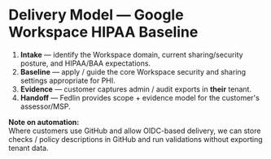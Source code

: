 # Delivery Model — Google Workspace HIPAA Baseline

1. **Intake** — identify the Workspace domain, current sharing/security posture, and HIPAA/BAA expectations.
2. **Baseline** — apply / guide the core Workspace security and sharing settings appropriate for PHI.
3. **Evidence** — customer captures admin / audit exports in **their** tenant.
4. **Handoff** — Fedlin provides scope + evidence model for the customer's assessor/MSP.

**Note on automation:**  
Where customers use GitHub and allow OIDC-based delivery, we can store checks / policy descriptions in GitHub and run validations without exporting tenant data.
